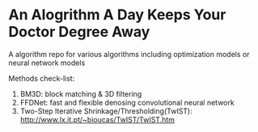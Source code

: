 # An Alogrithm A Day Keeps Your Doctor Degree Away

A algorithm repo for various algorithms including optimization models or neural network models

Methods check-list:
1. BM3D: block matching & 3D filtering
2. FFDNet: fast and flexible denosing convolutional neural network
3. Two-Step Iterative Shrinkage/Thresholding(TwIST): <http://www.lx.it.pt/~bioucas/TwIST/TwIST.htm>
